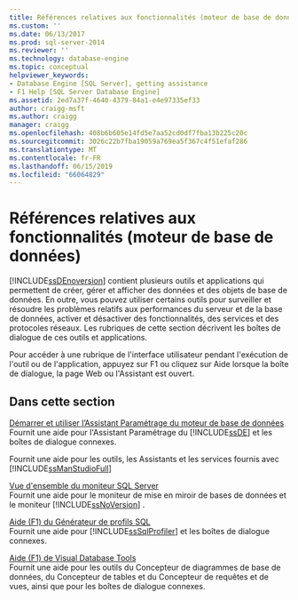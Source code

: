 ```yaml
---
title: Références relatives aux fonctionnalités (moteur de base de données) | Microsoft Docs
ms.custom: ''
ms.date: 06/13/2017
ms.prod: sql-server-2014
ms.reviewer: ''
ms.technology: database-engine
ms.topic: conceptual
helpviewer_keywords:
- Database Engine [SQL Server], getting assistance
- F1 Help [SQL Server Database Engine]
ms.assetid: 2ed7a37f-4640-4379-84a1-e4e97335ef33
author: craigg-msft
ms.author: craigg
manager: craigg
ms.openlocfilehash: 408b6b605e14fd5e7aa52cd0df7fba13b225c20c
ms.sourcegitcommit: 3026c22b7fba19059a769ea5f367c4f51efaf286
ms.translationtype: MT
ms.contentlocale: fr-FR
ms.lasthandoff: 06/15/2019
ms.locfileid: "66064829"
---
```

# <a name="feature-reference-database-engine"></a>Références relatives aux fonctionnalités (moteur de base de données)
  [!INCLUDE[ssDEnoversion](../includes/ssdenoversion-md.md)] contient plusieurs outils et applications qui permettent de créer, gérer et afficher des données et des objets de base de données. En outre, vous pouvez utiliser certains outils pour surveiller et résoudre les problèmes relatifs aux performances du serveur et de la base de données, activer et désactiver des fonctionnalités, des services et des protocoles réseaux. Les rubriques de cette section décrivent les boîtes de dialogue de ces outils et applications.  
  
 Pour accéder à une rubrique de l'interface utilisateur pendant l'exécution de l'outil ou de l'application, appuyez sur F1 ou cliquez sur Aide lorsque la boîte de dialogue, la page Web ou l'Assistant est ouvert.  
  
## <a name="in-this-section"></a>Dans cette section  
 [Démarrer et utiliser l’Assistant Paramétrage du moteur de base de données](../relational-databases/performance/database-engine-tuning-advisor.md)  
 Fournit une aide pour l'Assistant Paramétrage du [!INCLUDE[ssDE](../includes/ssde-md.md)] et les boîtes de dialogue connexes.  
  
 Fournit une aide pour les outils, les Assistants et les services fournis avec [!INCLUDE[ssManStudioFull](../includes/ssmanstudiofull-md.md)]  
  
 [Vue d'ensemble du moniteur SQL Server](configure-windows/sql-server-monitor-overview.md)  
 Fournit une aide pour le moniteur de mise en miroir de bases de données et le moniteur [!INCLUDE[ssNoVersion](../includes/ssnoversion-md.md)] .  
  
 [Aide (F1) du Générateur de profils SQL](../tools/sql-server-profiler/sql-server-profiler-f1-help.md)  
 Fournit une aide pour [!INCLUDE[ssSqlProfiler](../includes/sssqlprofiler-md.md)] et les boîtes de dialogue connexes.  
  
 [Aide (F1) de Visual Database Tools](../ssms/visual-db-tools/visual-database-tools-f1-help.md)  
 Fournit une aide pour les outils du Concepteur de diagrammes de base de données, du Concepteur de tables et du Concepteur de requêtes et de vues, ainsi que pour les boîtes de dialogue connexes.  
  
  
